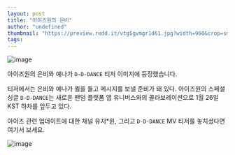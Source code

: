 ```yaml
---
layout: post
title: "아이즈원의 은비"
author: "undefined"
thumbnail: "https://preview.redd.it/vtg5gvmgr1d61.jpg?width=960&crop=smart&auto=webp&s=f5e37a7b53f9379f731f1f049ace7851aefd0d62"
tags: 
---
```



![image](https://preview.redd.it/vtg5gvmgr1d61.jpg?width=960&crop=smart&auto=webp&s=f5e37a7b53f9379f731f1f049ace7851aefd0d62)

아이즈원의 은비와 예나가 `D-D-DANCE` 티저 이미지에 등장했습니다.

티저에서는 은비와 예나가 퀼을 들고 메시지를 보낼 준비가 돼 있다. 아이즈원의 스페셜 싱글 `D-D-DANCE`는 새로운 팬덤 플랫폼 앱 유니버스와의 콜라보레이션으로 1월 26일 KST 하차를 앞두고 있다.

아이즈 관련 업데이트에 대한 채널 유지*원, 그리고 `D-D-DANCE` MV 티저를 놓치셨다면 여기서 보세요.

![image](https://preview.redd.it/fme5iumgr1d61.jpg?width=2633&format=pjpg&auto=webp&s=0c281925fada125915a039f9da653a0bd28fc9c5)